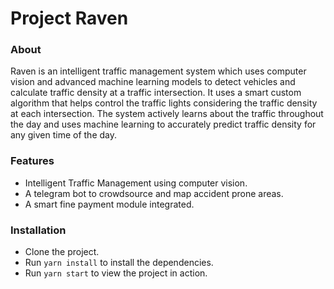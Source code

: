 # Project Raven

### About
Raven is an intelligent traffic management system which uses computer vision and advanced machine learning models to detect vehicles and calculate traffic density at a traffic intersection. It uses a smart custom algorithm that helps control the traffic lights considering the traffic density at each intersection. The system actively learns about the traffic throughout the day and uses machine learning to accurately predict traffic density for any given time of the day.

### Features
* Intelligent Traffic Management using computer vision.
* A telegram bot to crowdsource and map accident prone areas.
* A smart fine payment module integrated.

### Installation
* Clone the project.
* Run `yarn install` to install the dependencies.
* Run `yarn start` to view the project in action.